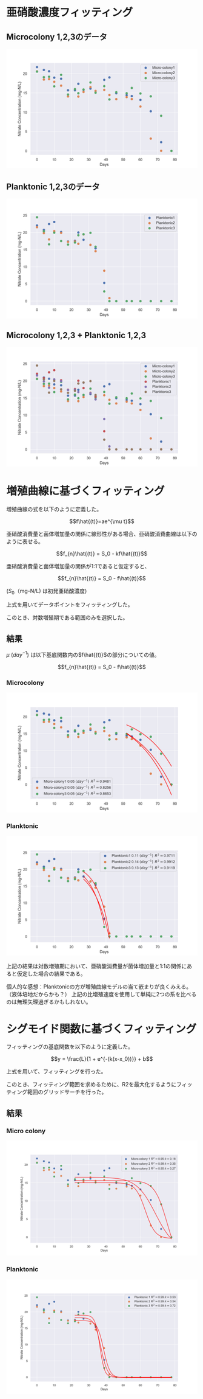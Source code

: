 # 亜硝酸濃度フィッティング

## Microcolony 1,2,3のデータ

![Image](figures/scatter_micro_colony.png)

## Planktonic 1,2,3のデータ
![Image](figures/scatter_planktonic.png)

## Microcolony 1,2,3 + Planktonic 1,2,3

![Image](figures/scatter_all.png)

# 増殖曲線に基づくフィッティング

増殖曲線の式を以下のように定義した。

$$f\hat{(t)}=ae^{\mu t}$$

亜硝酸消費量と菌体増加量の関係に線形性がある場合、亜硝酸消費曲線は以下のように表せる。

$$f_{n}\hat{(t)} = S_0 - kf\hat{(t)}$$

亜硝酸消費量と菌体増加量の関係が1:1であると仮定すると、

$$f_{n}\hat{(t)} = S_0 - f\hat{(t)}$$

($S_0$（mg-N/L) は初発亜硝酸濃度)

上式を用いてデータポイントをフィッティングした。

このとき、対数増殖期である範囲のみを選択した。

## 結果

$\mu \:(day^{-1})$ は以下基底関数内の$f\hat{(t)}$の部分についての値。

$$f_{n}\hat{(t)} = S_0 - f\hat{(t)}$$
### Microcolony

![Image](figures/fit_mc1.png)

### Planktonic

![Image](figures/fit_pl1.png)


上記の結果は対数増殖期において、亜硝酸消費量が菌体増加量と1:1の関係にあると仮定した場合の結果である。

個人的な感想：Planktonicの方が増殖曲線モデルの当て嵌まりが良くみえる。（液体培地だからかも？）
上記の比増殖速度を使用して単純に2つの系を比べるのは無理矢理過ぎるかもしれない。

# シグモイド関数に基づくフィッティング

フィッティングの基底関数を以下のように定義した。

$$y = \frac{L}{1 + e^{-(k(x-x_0))}} + b$$

上式を用いて、フィッティングを行った。

このとき、フィッティング範囲を求めるために、R2を最大化するようにフィッティング範囲のグリッドサーチを行った。

## 結果

### Micro colony

![Image](figures/fit_mc_sig.png)

### Planktonic

![Image](figures/fit_pl_sig.png)


